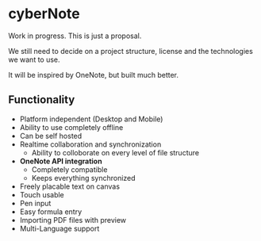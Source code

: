 # cyberNote
Work in progress. This is just a proposal.

We still need to decide on a project structure, license and the technologies we want to use.

It will be inspired by OneNote, but built much better.

## Functionality
 - Platform independent (Desktop and Mobile)
 - Ability to use completely offline
 - Can be self hosted
 - Realtime collaboration and synchronization
   - Ability to colloborate on every level of file structure
 - **OneNote API integration**
   - Completely compatible
   - Keeps everything synchronized
 - Freely placable text on canvas
 - Touch usable
 - Pen input
 - Easy formula entry
 - Importing PDF files with preview
 - Multi-Language support
